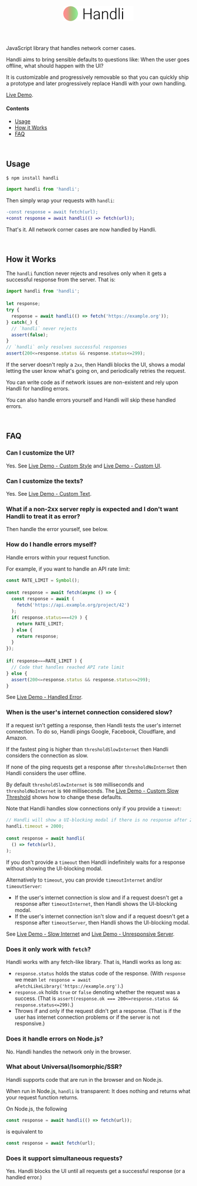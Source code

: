 <br/>
<p align="center">
<a href="/../../#readme">
<img src="https://github.com/brillout/handli/raw/master/logo.svg?sanitize=true" height="40" alt="Handli"/>
</a>
</p>
<br/>
<br/>

JavaScript library that handles network corner cases.

Handli aims to bring sensible defaults to questions like:
When the user goes offline, what should happen with the UI?

It is customizable and
progressively removable
so that you can quickly ship a prototype and later
progressively replace Handli with your own handling.

[Live Demo](https://brillout.github.com/handli).

#### Contents

- [Usage](#usage)
- [How it Works](#how-it-works)
- [FAQ](#faq)

<br/>

## Usage

~~~shell
$ npm install handli
~~~
~~~js
import handli from 'handli';
~~~

Then simply wrap your requests with `handli`:

~~~diff
-const response = await fetch(url);
+const response = await handli(() => fetch(url));
~~~

That's it.
All network corner cases are now handled by Handli.

<br/>

## How it Works

The `handli` function never rejects and resolves only when it gets a successful response from the server.
That is:

~~~js
import handli from 'handli';

let response;
try {
  response = await handli(() => fetch('https://example.org'));
} catch(_) {
  // `handli` never rejects
  assert(false);
}
// `handli` only resolves successful responses
assert(200<=response.status && response.status<=299);
~~~

If the server doesn't reply a `2xx`,
then Handli blocks the UI,
shows a modal letting the user know what's going on,
and periodically retries the request.

You can write code as if network issues are non-existent
and rely upon Handli for handling errors.

You can also handle errors yourself
and Handli will skip these handled errors.

<br/>

## FAQ

### Can I customize the UI?

Yes.
See
[Live Demo - Custom Style](https://brillout.github.com/handli#custom-style)
and
[Live Demo - Custom UI](https://brillout.github.com/handli#custom-ui).

### Can I customize the texts?

Yes.
See [Live Demo - Custom Text](https://brillout.github.com/handli#custom-text).

### What if a non-2xx server reply is expected and I don't want Handli to treat it as error?

Then handle the error yourself,
see below.

### How do I handle errors myself?

Handle errors within your request function.

For example, if you want to handle an API rate limit:
~~~js
const RATE_LIMIT = Symbol();

const response = await fetch(async () => {
  const response = await (
    fetch('https://api.example.org/project/42')
  );
  if( response.status===429 ) {
    return RATE_LIMIT;
  } else {
    return response;
  }
});

if( response===RATE_LIMIT ) {
  // Code that handles reached API rate limit
} else {
  assert(200<=response.status && response.status<=299);
}
~~~

See [Live Demo - Handled Error](https://brillout.github.com/handli#handled-error).

### When is the user's internet connection considered slow?

If a request isn't getting a response,
then Handli tests the user's internet connection.
To do so, Handli pings
Google,
Facebook,
Cloudflare, and
Amazon.

If the fastest ping is higher than `thresholdSlowInternet` then
Handli considers the connection as slow.

If none of the ping requests get a response after `thresholdNoInternet` then Handli
considers the user offline.

By default `thresholdSlowInternet` is `500` milliseconds and `thresholdNoInternet` is `900` milliseconds.
The [Live Demo - Custom Slow Threshold](https://brillout.github.com/handli#custom-slow-threshold) shows how to change these defaults.

Note that Handli handles slow connections only if you provide a `timeout`:

~~~js
// Handli will show a UI-blocking modal if there is no response after 2 seconds
handli.timeout = 2000;

const response = await handli(
  () => fetch(url),
);
~~~

If you don't provide a `timeout` then
Handli indefinitely waits for a response
without showing the UI-blocking modal.

Alternatively to `timeout`, you can provide `timeoutInternet` and/or `timeoutServer`:
 - If the user's internet connection is slow and
   if a request doesn't get a response after `timeoutInternet`,
   then Handli shows the UI-blocking modal.
 - If the user's internet connection isn't slow and
   if a request doesn't get a response after `timeoutServer`,
   then Handli shows the UI-blocking modal.

See
[Live Demo - Slow Internet](https://brillout.github.com/handli#slow-internet)
and
[Live Demo - Unresponsive Server](https://brillout.github.com/handli#unresponsive-server).

### Does it only work with `fetch`?

Handli works with any fetch-like library.
That is, Handli works as long as:
 - `response.status` holds the status code of the response.
   (With `response` we mean `let response = await aFetchLikeLibrary('https://example.org')`.)
 - `response.ok` holds `true` or `false` denoting whether the request was a success.
   (That is `assert(response.ok === 200<=response.status && response.status<=299)`.)
 - Throws if and only if the request didn't get a response.
   (That is if the user has internet connection problems or if the server is not responsive.)

### Does it handle errors on Node.js?

No.
Handli handles the network only in the browser.

### What about Universal/Isomorphic/SSR?

Handli supports code that are run in the browser and on Node.js.

When run in Node.js, `handli` is transparent:
It does nothing and returns what your request function returns.

On Node.js, the following

~~~js
const response = await handli(() => fetch(url));
~~~

is equivalent to

~~~js
const response = await fetch(url);
~~~


### Does it support simultaneous requests?

Yes.
Handli blocks the UI until
all requests get a successful response
(or a handled error.)
